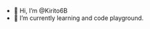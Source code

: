 - 👋 Hi, I’m @Kirito6B
- 🌱 I’m currently learning and code playground.

<!---
Kirito6B/Kirito6B is a ✨ special ✨ repository because its `README.md` (this file) appears on your GitHub profile.
You can click the Preview link to take a look at your changes.
--->
